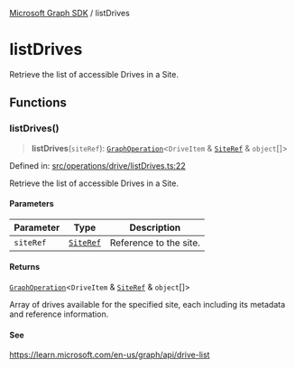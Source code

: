[Microsoft Graph SDK](README.md) / listDrives

# listDrives

Retrieve the list of accessible Drives in a Site.

## Functions

### listDrives()

> **listDrives**(`siteRef`): [`GraphOperation`](GraphOperation.md#graphoperation)\<`DriveItem` & [`SiteRef`](SiteRef.md#siteref) & `object`[]\>

Defined in: [src/operations/drive/listDrives.ts:22](https://github.com/Future-Secure-AI/microsoft-graph/blob/main/src/operations/drive/listDrives.ts#L22)

Retrieve the list of accessible Drives in a Site.

#### Parameters

| Parameter | Type | Description |
| ------ | ------ | ------ |
| `siteRef` | [`SiteRef`](SiteRef.md#siteref) | Reference to the site. |

#### Returns

[`GraphOperation`](GraphOperation.md#graphoperation)\<`DriveItem` & [`SiteRef`](SiteRef.md#siteref) & `object`[]\>

Array of drives available for the specified site, each including its metadata and reference information.

#### See

https://learn.microsoft.com/en-us/graph/api/drive-list
